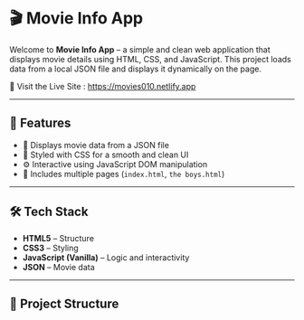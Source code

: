 # 🎬 Movie Info App

Welcome to **Movie Info App** – a simple and clean web application that displays movie details using HTML, CSS, and JavaScript. This project loads data from a local JSON file and displays it dynamically on the page.

🚀 Visit the Live Site : https://movies010.netlify.app

---

## 📌 Features

- 🎥 Displays movie data from a JSON file
- 🎨 Styled with CSS for a smooth and clean UI
- ⚙️ Interactive using JavaScript DOM manipulation
- 🧾 Includes multiple pages (`index.html`, `the boys.html`)

---

## 🛠 Tech Stack

- **HTML5** – Structure
- **CSS3** – Styling
- **JavaScript (Vanilla)** – Logic and interactivity
- **JSON** – Movie data

---

## 📁 Project Structure

